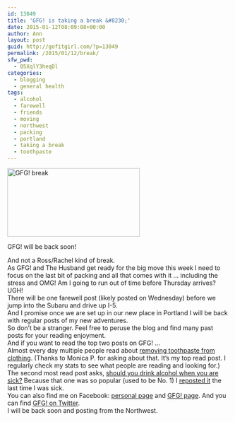 ```yaml
---
id: 13049
title: 'GFG! is taking a break &#8230;'
date: 2015-01-12T08:09:08+00:00
author: Ann
layout: post
guid: http://gofitgirl.com/?p=13049
permalink: /2015/01/12/break/
sfw_pwd:
  - 05XqlY3heqDl
categories:
  - blogging
  - general health
tags:
  - alcohol
  - farewell
  - friends
  - moving
  - northwest
  - packing
  - portland
  - taking a break
  - toothpaste
---
```

<div id="attachment_13051" style="width: 310px" class="wp-caption alignleft">
  <a href="http://gofitgirl.com/2015/01/break/gfg-break/" rel="attachment wp-att-13051"><img class="size-medium wp-image-13051" src="http://gofitgirl.com/wp-content/uploads/2014/12/GFG-break-300x155.jpg" alt="GFG! break" width="300" height="155" /></a>
  
  <p class="wp-caption-text">
    GFG! will be back soon!
  </p>
</div>

  
And not a Ross/Rachel kind of break.  
As GFG! and The Husband get ready for the big move this week I need to focus on the last bit of packing and all that comes with it &#8230; including the stress and OMG! Am I going to run out of time before Thursday arrives? UGH!  
There will be one farewell post (likely posted on Wednesday) before we jump into the Subaru and drive up I-5.  
And I promise once we are set up in our new place in Portland I will be back with regular posts of my new adventures.  
So don&#8217;t be a stranger. Feel free to peruse the blog and find many past posts for your reading enjoyment.  
And if you want to read the top two posts on GFG! &#8230;  
Almost every day multiple people read about [removing toothpaste from clothing](http://gofitgirl.com/2013/05/removing-toothpaste-from-clothing/). (Thanks to Monica P. for asking about that. It&#8217;s my top read post. I regularly check my stats to see what people are reading and looking for.)  
The second most read post asks, [should you drink alcohol when you are sick?](http://gofitgirl.com/2011/04/should-you-drink-alcohol-when-you-are-sick/) Because that one was so popular (used to be No. 1) I [reposted it](http://gofitgirl.com/2014/02/sick/) the last time I was sick.  
You can also find me on Facebook: [personal page](https://www.facebook.com/chihak) and [GFG! page](https://www.facebook.com/GoFitGirl). And you can find [GFG! on Twitter](https://twitter.com/GoFitGirl).  
I will be back soon and posting from the Northwest.